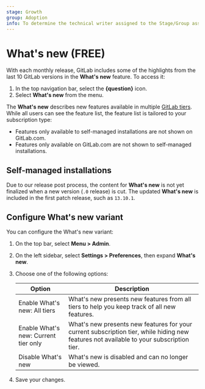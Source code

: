 ```yaml
---
stage: Growth
group: Adoption
info: To determine the technical writer assigned to the Stage/Group associated with this page, see https://about.gitlab.com/handbook/engineering/ux/technical-writing/#assignments
---
```


# What's new **(FREE)**

With each monthly release, GitLab includes some of the highlights from the last 10
GitLab versions in the **What's new** feature. To access it:

1. In the top navigation bar, select the **{question}** icon.
1. Select **What's new** from the menu.

The **What's new** describes new features available in multiple
[GitLab tiers](https://about.gitlab.com/pricing/). While all users can see the
feature list, the feature list is tailored to your subscription type:

- Features only available to self-managed installations are not shown on GitLab.com.
- Features only available on GitLab.com are not shown to self-managed installations.

## Self-managed installations

Due to our release post process, the content for **What's new** is not yet finalized
when a new version (`.0` release) is cut. The updated **What's new** is included
in the first patch release, such as `13.10.1`.

## Configure What's new variant

You can configure the What's new variant:

1. On the top bar, select **Menu > Admin**.
1. On the left sidebar, select **Settings > Preferences**, then expand **What's new**.
1. Choose one of the following options:

   | Option | Description |
   | ------ | ----------- |
   | Enable What's new: All tiers | What's new presents new features from all tiers to help you keep track of all new features. |
   | Enable What's new: Current tier only | What's new presents new features for your current subscription tier, while hiding new features not available to your subscription tier. |
   | Disable What's new | What's new is disabled and can no longer be viewed. |

1. Save your changes.
